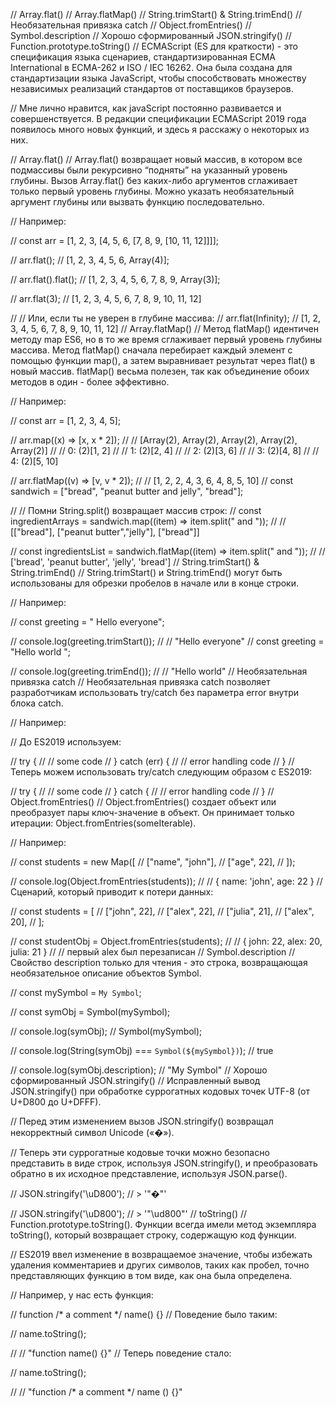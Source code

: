 // Array.flat()
// Array.flatMap()
// String.trimStart() & String.trimEnd()
// Необязательная привязка catch
// Object.fromEntries()
// Symbol.description
// Хорошо сформированный JSON.stringify()
// Function.prototype.toString()
// ECMAScript (ES для краткости) - это спецификация языка сценариев, стандартизированная ECMA International в ECMA-262 и ISO / IEC 16262. Она была создана для стандартизации языка JavaScript, чтобы способствовать множеству независимых реализаций стандартов от поставщиков браузеров.

// Мне лично нравится, как javaScript постоянно развивается и совершенствуется. В редакции спецификации ECMAScript 2019 года появилось много новых функций, и здесь я расскажу о некоторых из них.

// Array.flat()
// Array.flat() возвращает новый массив, в котором все подмассивы были рекурсивно “подняты” на указанный уровень глубины. Вызов Array.flat() без каких-либо аргументов сглаживает только первый уровень глубины. Можно указать необязательный аргумент глубины или вызвать функцию последовательно.

// Например:

// const arr = [1, 2, 3, [4, 5, 6, [7, 8, 9, [10, 11, 12]]]];

// arr.flat(); // [1, 2, 3, 4, 5, 6, Array(4)];

// arr.flat().flat(); // [1, 2, 3, 4, 5, 6, 7, 8, 9, Array(3)];

// arr.flat(3); // [1, 2, 3, 4, 5, 6, 7, 8, 9, 10, 11, 12]

// // Или, если ты не уверен в глубине массива:
// arr.flat(Infinity); // [1, 2, 3, 4, 5, 6, 7, 8, 9, 10, 11, 12]
// Array.flatMap()
// Метод flatMap() идентичен методу map ES6, но в то же время сглаживает первый уровень глубины массива. Метод flatMap() сначала перебирает каждый элемент с помощью функции map(), а затем выравнивает результат через flat() в новый массив. flatMap() весьма полезен, так как объединение обоих методов в один - более эффективно.

// Например:

// const arr = [1, 2, 3, 4, 5];

// arr.map((x) => [x, x * 2]);
// // [Array(2), Array(2), Array(2), Array(2), Array(2)]
// // 0: (2)[1, 2]
// // 1: (2)[2, 4]
// // 2: (2)[3, 6]
// // 3: (2)[4, 8]
// // 4: (2)[5, 10]

// arr.flatMap((v) => [v, v * 2]);
// // [1, 2, 2, 4, 3, 6, 4, 8, 5, 10]
// const sandwich = ["bread", "peanut butter and jelly", "bread"];

// // Помни String.split() возвращает массив строк:
// const ingredientArrays = sandwich.map((item) => item.split(" and "));
// // [["bread"], ["peanut butter","jelly"], ["bread"]]

// const ingredientsList = sandwich.flatMap((item) => item.split(" and "));
// // ['bread', 'peanut butter', 'jelly', 'bread']
// String.trimStart() & String.trimEnd()
// String.trimStart() и String.trimEnd() могут быть использованы для обрезки пробелов в начале или в конце строки.

// Например:

// const greeting = "    Hello everyone";

// console.log(greeting.trimStart());
// // "Hello everyone"
// const greeting = "Hello world    ";

// console.log(greeting.trimEnd());
// // "Hello world"
// Необязательная привязка catch
// Необязательная привязка catch позволяет разработчикам использовать try/catch без параметра error внутри блока catch.

// Например:

// До ES2019 используем:

// try {
//   // some code
// } catch (err) {
//   // error handling code
// }
// Теперь можем использовать try/catch следующим образом с ES2019:

// try {
//   // some code
// } catch {
//   // error handling code
// }
// Object.fromEntries()
// Object.fromEntries() создает объект или преобразует пары ключ-значение в объект. Он принимает только итерации: Object.fromEntries(someIterable).

// Например:

// const students = new Map([
//   ["name", "john"],
//   ["age", 22],
// ]);

// console.log(Object.fromEntries(students));
// // { name: 'john', age: 22 }
// Сценарий, который приводит к потери данных:

// const students = [
//   ["john", 22],
//   ["alex", 22],
//   ["julia", 21],
//   ["alex", 20],
// ];

// const studentObj = Object.fromEntries(students);
// // { john: 22, alex: 20, julia: 21 }
// // первый alex был перезаписан
// Symbol.description
// Свойство description только для чтения - это строка, возвращающая необязательное описание объектов Symbol.

// const mySymbol = `My Symbol`;

// const symObj = Symbol(mySymbol);

// console.log(symObj); // Symbol(mySymbol);

// console.log(String(symObj) === `Symbol(${mySymbol})`); // true

// console.log(symObj.description); // "My Symbol"
// Хорошо сформированный JSON.stringify()
// Исправленный вывод JSON.stringify() при обработке суррогатных кодовых точек UTF-8 (от U+D800 до U+DFFF).

// Перед этим изменением вызов JSON.stringify() возвращал некорректный символ Unicode («�»).

// Теперь эти суррогатные кодовые точки можно безопасно представить в виде строк, используя JSON.stringify(), и преобразовать обратно в их исходное представление, используя JSON.parse().

// JSON.stringify('\uD800');
// > '"�"'

// JSON.stringify('\uD800');
// > '"\\ud800"'
// toString()
// Function.prototype.toString(). Функции всегда имели метод экземпляра toString(), который возвращает строку, содержащую код функции.

// ES2019 ввел изменение в возвращаемое значение, чтобы избежать удаления комментариев и других символов, таких как пробел, точно представляющих функцию в том виде, как она была определена.

// Например, у нас есть функция:

// function /* a comment */ name() {}
// Поведение было таким:

// name.toString();

// // "function name() {}"
// Теперь поведение стало:

// name.toString();

// // "function /* a comment */ name () {}"